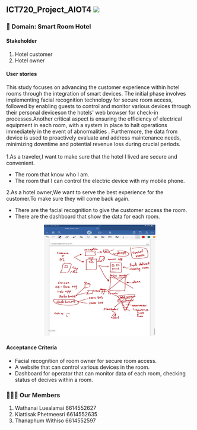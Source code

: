 ## ICT720_Project_AIOT4 <img src="https://raw.githubusercontent.com/MartinHeinz/MartinHeinz/master/wave.gif" width="30px">

### 🏢 Domain: Smart Room Hotel
#### Stakeholder
1. Hotel customer
2. Hotel owner

#### User stories
<p align= "left">This study focuses on advancing the customer experience within hotel rooms through the integration of smart devices. The initial phase involves implementing facial recognition technology for secure room access, followed by enabling guests to control and monitor various devices through their personal deviceson the hotels' web browser for check-in processes.Another critical aspect is ensuring the efficiency of electrical equipment in each room, with a system in place to halt operations immediately in the event of abnormalities
. Furthermore, the data from device is used to proactively evaluate and address maintenance needs, 
minimizing downtime and potential revenue loss during crucial periods. <br><br>
 1.As a traveler,I want to make sure that the hotel I lived are secure and convenient.<br>
 <ul>
  <li>The room that know who I am.</li>
  <li>The room that I can control the electric device with my mobile phone.</li>
</ul>
 2.As a hotel owner,We want to serve the best experience for the customer.To make sure they will come back again.<br>
<ul>
 <li>There are the facial recognition to give the customer access the room. </li>
<li>There are the dashboard that show the data for each room.</li>
</ul>
</p>
<p align="center">
 <img  width=300px height=300px src="https://raw.githubusercontent.com/Watthanail/ICT720_Project_AIOT4/master/Images/README/OverviewDraft01_160124.png"><br></p>


#### Acceptance Criteria

<ul>
<li>Facial recognition of room owner for secure room access.</li>
    
<li>A website that can control various devices in the room.</li>

<li>Dashboard for operator that can monitor data of each room, checking status of decives within a room.</li>
</ul>

### 👩🏻‍💻 Our Members
1. Wathanai Luealamai 6614552627 <br>
2. Kiattisak Phetmeesri 6614552635 <br>
3. Thanaphum Withiso 6614552597 <br>
